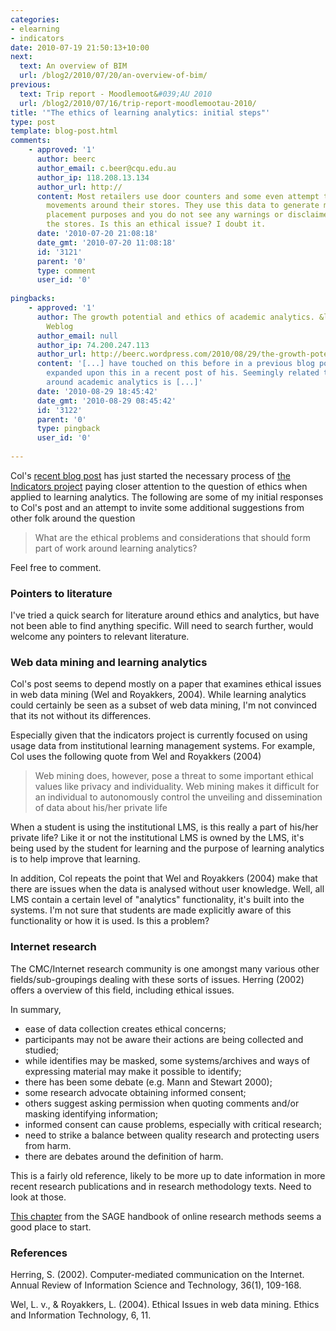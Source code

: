 ```yaml
---
categories:
- elearning
- indicators
date: 2010-07-19 21:50:13+10:00
next:
  text: An overview of BIM
  url: /blog2/2010/07/20/an-overview-of-bim/
previous:
  text: Trip report - Moodlemoot&#039;AU 2010
  url: /blog2/2010/07/16/trip-report-moodlemootau-2010/
title: '"The ethics of learning analytics: initial steps"'
type: post
template: blog-post.html
comments:
    - approved: '1'
      author: beerc
      author_email: c.beer@cqu.edu.au
      author_ip: 118.208.13.134
      author_url: http://
      content: Most retailers use door counters and some even attempt to map customer
        movements around their stores. They use this data to generate marketing and product
        placement purposes and you do not see any warnings or disclaimers when you enter
        the stores. Is this an ethical issue? I doubt it.
      date: '2010-07-20 21:08:18'
      date_gmt: '2010-07-20 11:08:18'
      id: '3121'
      parent: '0'
      type: comment
      user_id: '0'
    
pingbacks:
    - approved: '1'
      author: The growth potential and ethics of academic analytics. &laquo; Col&#039;s
        Weblog
      author_email: null
      author_ip: 74.200.247.113
      author_url: http://beerc.wordpress.com/2010/08/29/the-growth-potential-and-ethics-of-academic-analytics/
      content: '[...] have touched on this before in a previous blog posting and David
        expanded upon this in a recent post of his. Seemingly related to the ethical concerns
        around academic analytics is [...]'
      date: '2010-08-29 18:45:42'
      date_gmt: '2010-08-29 08:45:42'
      id: '3122'
      parent: '0'
      type: pingback
      user_id: '0'
    
---
```

Col's [recent blog post](http://beerc.wordpress.com/2010/07/19/ethical-issues-around-data-mining-learning-management-systems/) has just started the necessary process of [the Indicators project](http://indicatorsproject.wordpress.com/) paying closer attention to the question of ethics when applied to learning analytics. The following are some of my initial responses to Col's post and an attempt to invite some additional suggestions from other folk around the question

> What are the ethical problems and considerations that should form part of work around learning analytics?

Feel free to comment.

### Pointers to literature

I've tried a quick search for literature around ethics and analytics, but have not been able to find anything specific. Will need to search further, would welcome any pointers to relevant literature.

### Web data mining and learning analytics

Col's post seems to depend mostly on a paper that examines ethical issues in web data mining (Wel and Royakkers, 2004). While learning analytics could certainly be seen as a subset of web data mining, I'm not convinced that its not without its differences.

Especially given that the indicators project is currently focused on using usage data from institutional learning management systems. For example, Col uses the following quote from Wel and Royakkers (2004)

> Web mining does, however, pose a threat to some important ethical values like privacy and individuality. Web mining makes it difficult for an individual to autonomously control the unveiling and dissemination of data about his/her private life

When a student is using the institutional LMS, is this really a part of his/her private life? Like it or not the institutional LMS is owned by the LMS, it's being used by the student for learning and the purpose of learning analytics is to help improve that learning.

In addition, Col repeats the point that Wel and Royakkers (2004) make that there are issues when the data is analysed without user knowledge. Well, all LMS contain a certain level of "analytics" functionality, it's built into the systems. I'm not sure that students are made explicitly aware of this functionality or how it is used. Is this a problem?

### Internet research

The CMC/Internet research community is one amongst many various other fields/sub-groupings dealing with these sorts of issues. Herring (2002) offers a overview of this field, including ethical issues.

In summary,

- ease of data collection creates ethical concerns;
- participants may not be aware their actions are being collected and studied;
- while identifies may be masked, some systems/archives and ways of expressing material may make it possible to identify;
- there has been some debate (e.g. Mann and Stewart 2000);
- some research advocate obtaining informed consent;
- others suggest asking permission when quoting comments and/or masking identifying information;
- informed consent can cause problems, especially with critical research;
- need to strike a balance between quality research and protecting users from harm.
- there are debates around the definition of harm.

This is a fairly old reference, likely to be more up to date information in more recent research publications and in research methodology texts. Need to look at those.

[This chapter](http://books.google.com.au/books?hl=en&lr=&id=EeMKURpicCgC&oi=fnd&pg=PA23&dq=internet+research+ethical+considerations&ots=3wR3wfB3bZ&sig=ePnFE9nJ7Lio_hfQoC3-LCiaGyA#v=onepage&q=internet%20research%20ethical%20considerations&f=false) from the SAGE handbook of online research methods seems a good place to start.

### References

Herring, S. (2002). Computer-mediated communication on the Internet. Annual Review of Information Science and Technology, 36(1), 109-168.

Wel, L. v., & Royakkers, L. (2004). Ethical Issues in web data mining. Ethics and Information Technology, 6, 11.